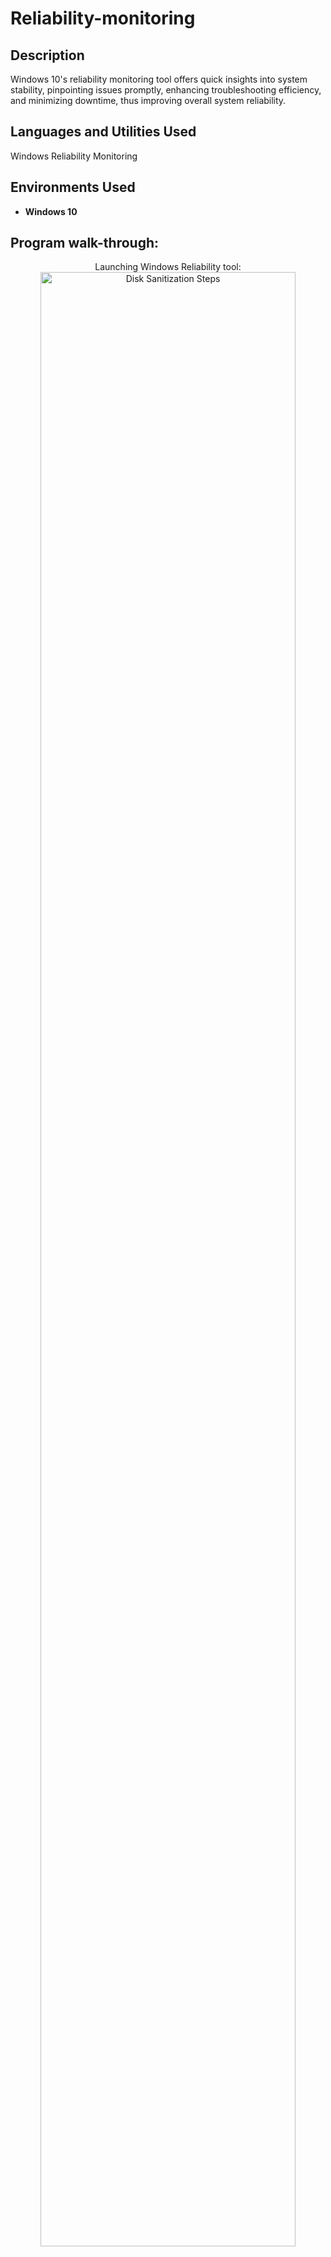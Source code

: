 # Reliability-monitoring



<h2>Description</h2>
Windows 10's reliability monitoring tool offers quick insights into system stability, pinpointing issues promptly, enhancing troubleshooting efficiency, and minimizing downtime, thus improving overall system reliability.
<br />


<h2>Languages and Utilities Used</h2>

Windows Reliability Monitoring 

<h2>Environments Used </h2>

- <b> Windows 10 </b> 

<h2>Program walk-through:</h2>

<p align="center">
Launching Windows Reliability tool: <br/>
<img src="https://imgur.com/phaYkp7.png" height="90%" width="90%" alt="Disk Sanitization Steps"/>
<br />
<br />
Investigating the application system errors in detials it helps us resolve issues and check  reliability of the system:  <br/>
<img src="https://imgur.com/G5zJs0L.png" height="90%" width="90%" alt="Disk Sanitization Steps"/>
<br />
<br />
Investigating general information of the system : <br/>
<img src="https://imgur.com/OKx2gq3.png" height="90%" width="90%" alt="Disk Sanitization Steps"/>
<br />
<br />

 
